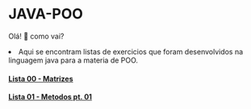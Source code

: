 # JAVA-POO
Olá! :wave: como vai?
<br>
<li>Aqui se encontram listas de exercicios que foram desenvolvidos na linguagem java para a materia de POO.</li>

#### [Lista 00 - Matrizes](https://github.com/JulianyEufrasio/JAVA-POO/tree/main/L000%20-%20Matrizes) 
#### [Lista 01 - Metodos pt. 01](https://github.com/JulianyEufrasio/JAVA-POO/tree/main/L001%20-%20Metodos) 
